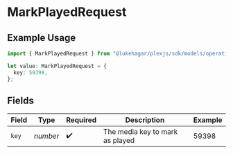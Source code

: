 # MarkPlayedRequest

## Example Usage

```typescript
import { MarkPlayedRequest } from "@lukehagar/plexjs/sdk/models/operations";

let value: MarkPlayedRequest = {
  key: 59398,
};
```

## Fields

| Field                           | Type                            | Required                        | Description                     | Example                         |
| ------------------------------- | ------------------------------- | ------------------------------- | ------------------------------- | ------------------------------- |
| `key`                           | *number*                        | :heavy_check_mark:              | The media key to mark as played | 59398                           |